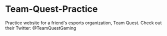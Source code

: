 # Team-Quest-Practice
Practice website for a friend's esports organization, Team Quest. Check out their Twitter: @TeamQuestGaming
